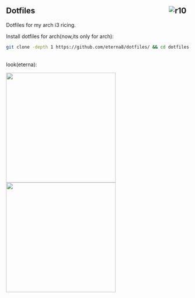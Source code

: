 <img src="https://hits.sh/github.com/eterna8/dotfiles.git.svg?label=views&color=fe7d37" alt="r10" hspace="10"
 align="right" />Dotfiles
--

Dotfiles for my arch i3 ricing.<br>

Install dotfiles for arch(now,its only for arch): <br>
```bash
git clone -depth 1 https://github.com/eterna8/dotfiles/ && cd dotfiles && sh arch-install.sh
```
<br>
look(eterna):
<p align="left"><img src="https://github.com/eterna8/dotfiles/assets/139211439/4262dfd2-3de2-463a-8d25-ae618ad
d9bc5" width="300"><align="right"><img src="https://github.com/eterna8/dotfiles/assets/139211439/60c14953-1f4d
-47a4-98e2-a1684d85b10d" width="300">



